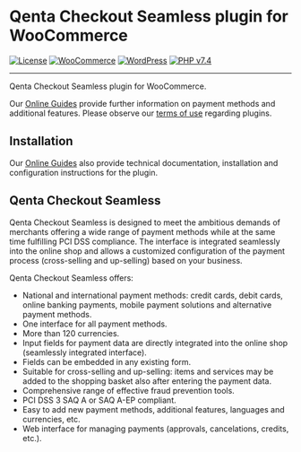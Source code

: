 # Qenta Checkout Seamless plugin for WooCommerce

[![License](https://img.shields.io/badge/license-GPLv2-blue.svg)](https://raw.githubusercontent.com/qenta-cee/woocommerce-qcs/master/LICENSE)
[![WooCommerce](https://img.shields.io/badge/WooCommerce-v4.6-green.svg)](https://woocommerce.com/)
[![WordPress](https://img.shields.io/badge/WordPress-v5.5-green.svg)](https://wordpress.org/)
[![PHP v7.4](https://img.shields.io/badge/php-v7.4-green.svg)](http://www.php.net)

----

Qenta Checkout Seamless plugin for WooCommerce.

Our [Online Guides](https://guides.qenta.com/) provide further information on payment methods and additional features. Please observe our [terms of use](https://guides.qenta.com/shop_plugins:info#terms_of_use) regarding plugins.

## Installation
Our [Online Guides](https://guides.qenta.com/shop_plugins:wcs:woocommerce:start "Installation details") also provide technical documentation, installation and configuration instructions for the plugin.

## Qenta Checkout Seamless
Qenta Checkout Seamless is designed to meet the ambitious demands of merchants offering a wide range of payment methods while at the same time fulfilling PCI DSS compliance. The interface is integrated seamlessly into the online shop and allows a customized configuration of the payment process (cross-selling and up-selling) based on your business.

Qenta Checkout Seamless offers:
- National and international payment methods: credit cards, debit cards, online banking payments, mobile payment solutions and alternative payment methods.
- One interface for all payment methods.
- More than 120 currencies.
- Input fields for payment data are directly integrated into the online shop (seamlessly integrated interface).
- Fields can be embedded in any existing form.
- Suitable for cross-selling and up-selling: items and services may be added to the shopping basket also after entering the payment data.
- Comprehensive range of effective fraud prevention tools.
- PCI DSS 3 SAQ A or SAQ A-EP compliant.
- Easy to add new payment methods, additional features, languages and currencies, etc.
- Web interface for managing payments (approvals, cancelations, credits, etc.).
